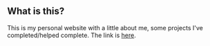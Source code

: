 ## What is this?
This is my personal website with a little about me, some projects I've completed/helped complete. The link is [here](jacobhogrefe.github.io/MyWebsite).